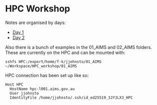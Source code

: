 HPC Workshop
============

Notes are organised by days:

- [Day 1](./day-1.md)
- [Day 2](./day-2.md)

Also there is a bunch of examples in the 01_AIMS and 02_AIMS folders. These are currently on the HPC and can be mounted with:

`sshfs HPC:/export/home/f-k/jjohnsto/01_AIMS ~/Workspace/HPC_workshop/01_AIMS`

HPC connection has been set up like so:
```
Host HPC
  HostName hpc-l001.aims.gov.au
  User jjohnsto
  IdentityFile /home/jjohnsto/.ssh/id_ed25519_3JYJLX3_HPC
```
